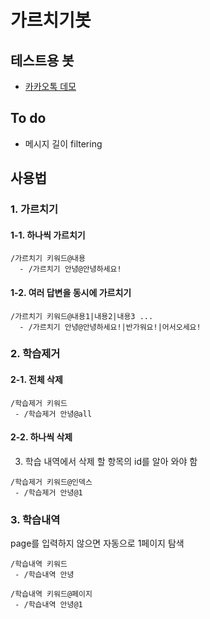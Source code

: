 # 가르치기봇

## 테스트용 봇
- [카카오톡 데모](https://open.kakao.com/me/devbot)

## To do

- 메시지 길이 filtering


## 사용법

### 1. 가르치기

#### 1-1. 하나씩 가르치기

```text
/가르치기 키워드@내용
  - /가르치기 안녕@안녕하세요!
```

#### 1-2. 여러 답변을 동시에 가르치기

```text
/가르치기 키워드@내용1|내용2|내용3 ...
  - /가르치기 안녕@안녕하세요!|반가워요!|어서오세요!
```

### 2. 학습제거

#### 2-1. 전체 삭제

```text
/학습제거 키워드
 - /학습제거 안녕@all
```

#### 2-2. 하나씩 삭제

3. 학습 내역에서 삭제 할 항목의 id를 알아 와야 함

```text
/학습제거 키워드@인덱스
 - /학습제거 안녕@1
```

### 3. 학습내역

page를 입력하지 않으면 자동으로 1페이지 탐색

```text
/학습내역 키워드
 - /학습내역 안녕
```

```text
/학습내역 키워드@페이지
 - /학습내역 안녕@1
```
